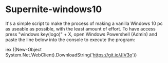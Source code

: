 # Supernite-windows10
It's a simple script to make the process of making a vanilla Windows 10 pc as useable as possible, with the least amount of effort. To have access press "windows key(logo)" + X, open Windows Powershell (Admin) and paste the line below into the console to execute the program:

iex ((New-Object System.Net.WebClient).DownloadString('https://git.io/JIV3o'))
